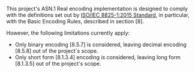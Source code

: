 This project's ASN.1 Real encoding implementation  is designed to comply with the definitions set out by [ISO/IEC 8825-1:2015 Standard](https://www.iso.org/standard/68345.html), in particular, with the Basic Encoding Rules, described in section [8].

However, the following limitations currently apply:

* Only binary encoding [8.5.7] is considered, leaving decimal encoding [8.5.8] out of the project`s scope.
* Only short form [8.1.3.4] encoding is considered, leaving long form [8.1.3.5] out of the project's scope.
